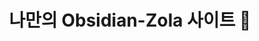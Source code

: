 ---
title: "나만의 Obsidian-Zola 사이트 🎉"
sort_by: "title"

extra:
  lead: "마크다운으로 정리한 나만의 지식관리 시스템입니다."
  url: "/docs/welcome.md"
  url_button: "지식 탐험 시작하기 🚀👆"
---